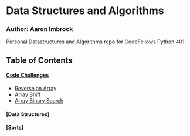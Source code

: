 # Data Structures and Algorithms

### Author: Aaron Imbrock

Personal Datastructures and Algorithms repo for CodeFellows Python 401

## Table of Contents
#### [Code Challenges](https://github.com/aimbrock/python-data-structures-and-algorithms/tree/master/challenges)
   * [Reverse an Array](https://github.com/aimbrock/python-data-structures-and-algorithms/tree/master/challenges/01-array-reverse)
   * [Array Shift](https://github.com/aimbrock/python-data-structures-and-algorithms/tree/master/challenges/02-array-shift)
   * [Array Binary Search](https://github.com/aimbrock/python-data-structures-and-algorithms/tree/master/challenges/03-array-binary-search)

#### [Data Structures]

#### [Sorts]